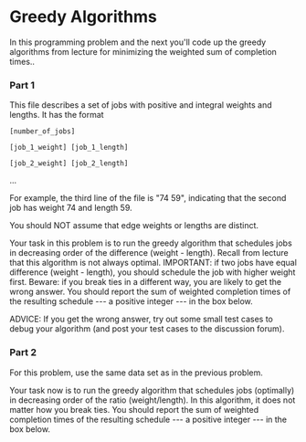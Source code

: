# Greedy Algorithms

In this programming problem and the next you'll code up the greedy algorithms from lecture for minimizing the weighted sum of completion times..

### Part 1

This file describes a set of jobs with positive and integral weights and lengths. It has the format

```
[number_of_jobs]

[job_1_weight] [job_1_length]

[job_2_weight] [job_2_length]
```

...

For example, the third line of the file is "74 59", indicating that the second job has weight 74 and length 59.

You should NOT assume that edge weights or lengths are distinct.

Your task in this problem is to run the greedy algorithm that schedules jobs in decreasing order of the difference (weight - length). Recall from lecture that this algorithm is not always optimal. IMPORTANT: if two jobs have equal difference (weight - length), you should schedule the job with higher weight first. Beware: if you break ties in a different way, you are likely to get the wrong answer. You should report the sum of weighted completion times of the resulting schedule --- a positive integer --- in the box below.

ADVICE: If you get the wrong answer, try out some small test cases to debug your algorithm (and post your test cases to the discussion forum).

### Part 2

For this problem, use the same data set as in the previous problem.

Your task now is to run the greedy algorithm that schedules jobs (optimally) in decreasing order of the ratio (weight/length).  In this algorithm, it does not matter how you break ties.  You should report the sum of weighted completion times of the resulting schedule --- a positive integer --- in the box below. 
